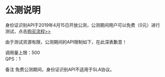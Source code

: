 # 公测说明

身份证识别API于2019年4月15日开放公测，公测期间用户可以免费（0元）进行测试，点击[购买流程>>](http://neuhub.jd.com/ai/api/ocr/idcard)

由于测试资源有限，公测期间的API限制如下，在此深表歉意！

调用量上限：500   
QPS：1

备注
免费公测期间，身份证识别API不适用于SLA协议。



